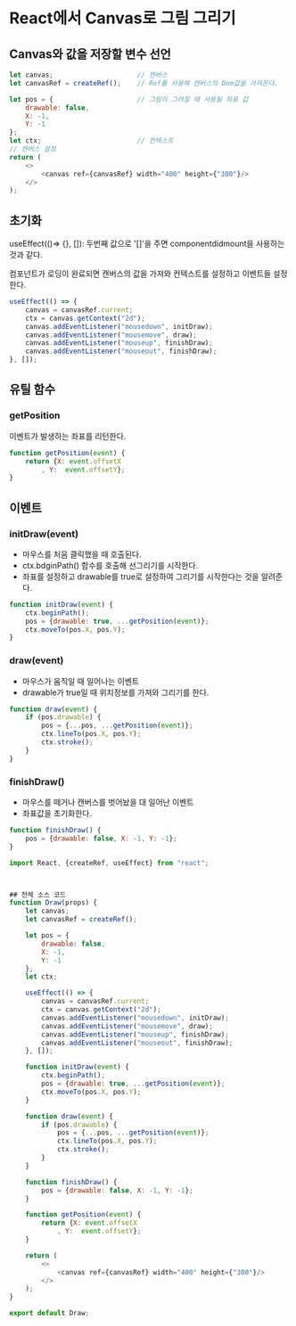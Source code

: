 # React에서 Canvas로 그림 그리기

## Canvas와 값을 저장할 변수 선언

```javascript
let canvas;                     // 캔버스
let canvasRef = createRef();    // Ref를 사용해 캔버스의 Dom값을 가져온다.

let pos = {                     // 그림이 그려질 때 사용될 좌표 값
    drawable: false,
    X: -1,
    Y: -1
};
let ctx;                        // 컨텍스트
// 캔버스 설정
return (
    <>
        <canvas ref={canvasRef} width="400" height={"300"}/>
    </>
);
```

## 초기화

useEffect(()=> {}, []): 두번째 값으로 '[]'을 주면 componentdidmount을 사용하는 것과 같다.

컴포넌트가 로딩이 완료되면 캔버스의 값을 가져와 컨텍스트를 설정하고 이벤트들 설정한다.

```javascript
useEffect(() => {
    canvas = canvasRef.current;
    ctx = canvas.getContext("2d");
    canvas.addEventListener("mousedown", initDraw);
    canvas.addEventListener("mousemove", draw);
    canvas.addEventListener("mouseup", finishDraw);
    canvas.addEventListener("mouseout", finishDraw);
}, []);
```

## 유틸 함수

### getPosition

이벤트가 발생하는 좌표를 리턴한다.

```javascript
function getPosition(event) {
    return {X: event.offsetX
        , Y:  event.offsetY};
}
```

## 이벤트

### initDraw(event)

* 마우스를 처음 클릭했을 때 호출된다.
* ctx.bdginPath() 함수를 호출해 선그리기를 시작한다.
* 좌표를 설정하고 drawable를 true로 설정하여 그리기를 시작한다는 것을 알려준다.
```javascript
function initDraw(event) {
    ctx.beginPath();
    pos = {drawable: true, ...getPosition(event)};
    ctx.moveTo(pos.X, pos.Y);
}
```

### draw(event)

* 마우스가 움직일 때 일어나는 이벤트
* drawable가 true일 때 위치정보를 가져와 그리기를 한다.
```javascript
function draw(event) {
    if (pos.drawable) {
        pos = {...pos, ...getPosition(event)};
        ctx.lineTo(pos.X, pos.Y);
        ctx.stroke();
    }
}
```

### finishDraw()

* 마우스를 떼거나 캔버스를 벗어놨을 대 일어난 이벤트
* 좌표값을 초기화한다.
```javascript
function finishDraw() {
    pos = {drawable: false, X: -1, Y: -1};
}
```

```javascript
import React, {createRef, useEffect} from "react";



## 전체 소스 코드
function Draw(props) {
    let canvas;
    let canvasRef = createRef();

    let pos = {
        drawable: false,
        X: -1,
        Y: -1
    };
    let ctx;

    useEffect(() => {
        canvas = canvasRef.current;
        ctx = canvas.getContext("2d");
        canvas.addEventListener("mousedown", initDraw);
        canvas.addEventListener("mousemove", draw);
        canvas.addEventListener("mouseup", finishDraw);
        canvas.addEventListener("mouseout", finishDraw);
    }, []);

    function initDraw(event) {
        ctx.beginPath();
        pos = {drawable: true, ...getPosition(event)};
        ctx.moveTo(pos.X, pos.Y);
    }

    function draw(event) {
        if (pos.drawable) {
            pos = {...pos, ...getPosition(event)};
            ctx.lineTo(pos.X, pos.Y);
            ctx.stroke();
        }
    }

    function finishDraw() {
        pos = {drawable: false, X: -1, Y: -1};
    }

    function getPosition(event) {
        return {X: event.offsetX
            , Y:  event.offsetY};
    }

    return (
        <>
            <canvas ref={canvasRef} width="400" height={"300"}/>
        </>
    );
}

export default Draw;
```